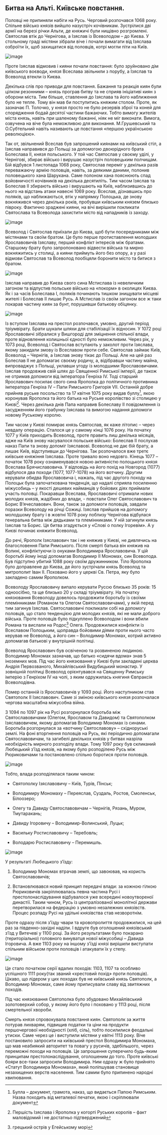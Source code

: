 Битва на Альті. Київське повстання.
-----------------------------------

Половці не припиняли набіги на Русь. Черговий розпочався 1068 року.
Спільне військо князів вийшло назустріч кочівникам. Зустрілися дві армії
на березі річки Альти, де княжичі були нищівно розгромлені. Святослав
втік до Чернігова, а Ізяслав із Всеволодом – до Києва. У стольному граді
містяни зібрали віче і почали вимагати від Ізяслава озброїти їх, щоб
захищатися від половців, котрі могли піти на Київ.

![image](2.png)

Проте Ізяслав відмовив і кияни почали повстання: було зруйновано дім київського воєводи, князя Всеслава звільнили з порубу, а Ізяслав та
Всеволод втекли із Києва.

Декілька слів про приводи для повстання. Бажання та реакція киян були
цілком резонними – князь програв битву та не сприяв ініціативі киян з
оборони міста. Тим більше, ставлення до Ізяслава та його наближення було
не тепле. Тому він мав би поступитись княжим столом. Проте, як зазначає
П. Толочко, у князя просто не було резервів зброї та коней для
спорядження бодай десятої частини бажаючих. Тобто вимогу жителів міста
князь, навіть при шаленому бажанні, ніяк не міг виконати. Вимога,
озвучена на віче була неможливою для виконання. М.Грушевський та
О.Субтельний навіть називають це повстання «першою українською
революцією».

Так от, звільнений Всеслав був запрошений киянами на київський стіл, а
Ізяслав направився до Польщі за допомогою двоюрідного брата Болеслава
ІІ, князя польського. У той час Святослав у своєму уділі, у Чернігові,
збирає військо і вирушає назустріч половецьким полчищам. Бій відбувся 1
листопада 1068 року, Святослав переміг у декілька разів переважаючу
армію половців, навіть, за деякими даними, полонив половецького хана
Шарукана. Саме полоном хана пояснюють спад войовничості кочівників на
декілька десятиліть. Тим часом Ізяслав та Болеслав ІІ збирають військо і
вирушають на Київ, наблизившись до нього на відстань атаки навесні 1069
року. Всеслав, дізнавшись про поляків, що наближаються, втік у напрямку
Полоцька, де знову вокняжився через декілька років, пробувши київським
князем близько півроку. Фактично зраджені кияни, на вічі вирішили
покликати Святослава та Всеволода захистити місто від нападників із
заходу.

![image](3.png)

Всеволод і Святослав приїхали до Києва, щоб бути посередниками між
містянами та своїм братом. Це було перше протиставлення молодших
Ярославовичів Ізяславу, перший конфлікт інтересів між братами. Старшому
брату було запропоновано відвести війська та мирно вокняжитись у
столиці, а кияни приймуть його без опору, а у разі відмови Святослав та
Всеволод пообіцяли боронити місто та битися з братом.

![image](4.png)

Ізяслав направив до Києва свого сина Мстислава із невеличким загоном та
відпустив польське військо на «покорм» в околицях Києва. Як і за часів
Болеслава І, поляків починають тишком знищувати місцеві жителі і
Болеслав ІІ лишає Русь. А Мстислав із своїм загоном все ж таки покарав
частину киян за бунт, порушивши батькову обіцянку.

![image](5.png)

Із вступом Ізяслава на престол розпочався, умовно, другий період
тріумвірату. Брати шукали шляхи для стабілізації їх відносин. У 1072
році Ярославовичі зібралися у Вишгороді для зміцнення спільної влади,
проте відновлення колишньої єдності було неможливим. Через рік, у 1073
році, Всеволод і Святослав вступають у заколот проти Ізяслава, якому
закидали змову із Всеславом проти себе. Святослав займає Київ, Всеволод
– Чернігів, а Ізяслав знову тікає до Польщі. Але на цей раз Болеслав ІІ
не допомагає своєму родичу, а, відібравши частину майна, випроваджує з
Польщі, уклавши угоду із молодшими Ярославовичами. Ізяслав продовжив
свій шлях до Священної Римської імперії, де також не отримав допомоги
від імператора Генріха IV. Тоді старший Ярославович посилає свого сина
Ярополка до політичного противника імператора Генріха ІV – Папи
Римського Григорія VII. Останній добре прийняв руське посольство та 17
квітня 1075 року видав буллу[^2], якою коронував Ярополка та його батька
на Руське королівство зі столицею у Києві[^3]. Через декілька днів Папа
направив Болеславу ІІ повідомлення із засудженням його грабунку Ізяслава
та вимогою надання допомоги новому Руському королю.

Тим часом у Києві помирає князь Святослав, як каже літопис – через
невдалу операцію. Сталося це у самому кінці 1076 року. На початку 1077 у
Київ приходить Всеволод, проте править лиш декілька місяців, адже на
Київ знову насувалося польське військо: Болеслав ІІ послухав наказ Папи
та знову допоміг Ізяславові. Всеволод не дає бій брату, а лишає Київ,
відступивши до Чернігова. Так розпочалося вже третє київське княжіння
Ізяслава. Проте тривало воно недовго. Кінець 1077 – початок 1078 року
ознаменувався новою активністю полоцького князя Всеслава Брячиславовича.
У відповідь на його похід на Новгород (1077) відбулося два походи (1077,
1077-1078) на його вотчину. Другим керували обидва Ярославовича і,
нажаль, під час другого походу на Полоцьк була започаткована тенденція,
що надалі сприяла посиленню міжусобиць – у якості дешевих найманців у
бойових діях приймали участь половці. Покаравши Всеслава, Ярославовичі
отримали нових молодих князів, жадібних до влади, - повстали Олег
Святославович та Борис В’ячеславович. Вони, також за допомоги половців,
завдали поразки Всеволоду на річці Сожиці. Ізяслав прийшов на допомогу
молодшому брату і в жовтні 1078 року поблизу Чернігова відбулася
генеральна битва між дядьками та племінниками. У ній загинули князь
Ізяслав та Борис. Ця битва згадується у «Слові о полку Ігоревім». А у
Києві починає княжити Всеволод.

До речі, Ярополк Ізяславович так і не княжив у Києві, не дивлячись на
благословення Папи Римського. Після смерті батька він княжив на Волині,
конфліктуючи із онуками Володимира Ярославовича. У цій боротьбі йому
іноді допомагав Володимир ІІ Мономах, син Всеволода. Був підступно
убитий 1088 року своїм дружинником. Тіло Ярополка було доправлене до
Києва, де його зустрічали князь Всеволод та митрополит Іван ІІ. Поховано
його у церкві Св. Петра, яку було закладено самим Ярополком.

Всеволоду Ярославовичу випало керувати Руссю близько 35 років: 15
одноосібно, та ще близько 20 у складі тріумвірату. На початку князювання
Всеволоду довелось продовжити боротьбу із своїми племінниками (Романом
та Олегом Святославовичами), у якій перед тим загинув Ізяслав.
Святославовичі покликали собі на допомогу половців, що стало тенденцією
для молодих князів, які не мали доброго війська. Проте половців було
підкуплено Всеволодом і вони вбили Романа та вислали на Родос[^4] Олега.
Продовжилися конфлікти із Всеславом Полоцьким, щоправда бойовими діями
проти нього часто керував не Всеволод, а його син – Володимир Мономах,
котрий активно допомагав батькові у внутрішній політиці.

Всеволод Ярославович був освіченою та розвиненою людиною. Володимир
Мономах зазначав, що батько «сидячи вдома» знав 5 іноземних мов. Під час
його князювання у Києві були закладені церква Андрія Первозваного,
Михайлівський Видубицький монастир. У зовнішній політиці Всеволод
орієнтувався на Священну Римську імперію з Генріхом IV на чолі, з яким
одружилась княгиня Євпраксія Всеволодівна.

Помер останній із Ярославовичів у 1093 році. Його наступником став
Святополк ІІ Ізяславович. Саме зі зміною київського князя розпочалася
чергова масштабна міжусобна війна.

З 1094 по 1097 рік на Русі розгорнулася боротьба між Святославовичами
(Олегом, Ярославом та Давидом) та Святополком Ізяславовичем, якому
допомагав Володимир Мономах із синами. Боротьба розгорнулася за «вотчину
Святославову» – східноруські землі. На фоні вторгнення половців на Русь,
які періодично допомагали Святославовичам, та загибелі декількох князів
у битвах назріла необхідність мирного розподілу влади. Тому 1097 року
був скликаний Любецький з’їзд князів, на якому було розподілено Русь між
Рюриковичами та постановлено спільно боротися проти половців.

![image](6.png)

Тобто, влада розподілялася таким чином:

-   Святополку Ізяславовичу – Київ, Турів, Пінськ;

-   Володимиру Мономаху – Переяслав, Суздаль, Ростов, Смоленськ, Білоозеро;

-   Олегу та Давиду Святославовичам – Чернігів, Рязань, Муром, Тмутаракань;

-   Давиду Ігоровичу – Володимир-Волинський, Луцьк;

-   Васильку Ростиславовичу – Теребовль;

-   Володарю Ростиславовичу – Перемишль.

![image](lub.png)

У результаті Любецького з’їзду:

1.  Володимир Мономах втрачав землі, що завоював, на користь
    Святославовичів;

2.  Встановлювався новий принцип передачі влади: за кожною гілкою
    Рюриковичів закріплювалась певна частина Русі і престолонаслідування
    відбувалося уже всередині новоутвореної династії. Таким чином, Русь
    із централізованої монолітної держави перетворилася на федерацію з
    умовно незалежних князівств. Процес розпаду Русі на удільні
    князівства став незворотнім.

Проте одразу після з’їзду чвари та кровопролиття продовжилися, на цей
раз за південно-західні наділи. І вдруге був оголошений князівський
з’їзд у Витечеві у 1100 році. За його результатами було покарано
(територіально) головного винуватця нової міжусобиці – Давида Ігоровича.
А вже 1103 року на іншому з’їзді князі вирішили виступати спільним
військом проти половців і атакувати їх у степу.

![image](7.png)

Це стало початком серії вдалих походів: 1103, 1107 та особливо успішного
1111 року(так званий «хрестовий похід» проти половців). Цікаво, що
лідером у цих походах був не київський князь Святополк, а Володимир
Мономах, саме йому приписували славу від звитяжних походів.

Під час князювання Святополка було збудовано Михайлівський золотоверхий
собор, у якому його було і поховано у 1113 році, після смертельної
хвороби.

Смерть князя спровокувала повстання киян. Святополк за життя потурав
лихварям, підвищив податки та ціни на продукти першочергової
необхідності (хліб, сіль), тобто посилилися феодальні утиски. Саме через
це і виступили містяни у квітні 1113 року. Віче постановило запросити на
київський престол Володимира Мономаха, що мав неабиякий авторитет та
повагу у русичів, здебільшого, через переможні походи на половців. Це
запрошення суперечило будь-яким принципам престолонаслідування, оголошеним до того. Проте київські бояри все-таки запросили Володимира. Ним одразу ж було прийнято «Статут Володимира Мономаха», який поліпшував становище незахищених верств населення. Тим самим було припинено народні хвилювання.

[^2]: Булла – документ, грамота, наказ, що видається Папою Римським. Назва походить від металевої печатки, якою і скріплювали документ

[^3]: Першість Ізяслава і Ярополка у когорті Руських королів – факт маловідомий і не достатньо підтверджений

[^4]: грецький острів у Егейському морі

